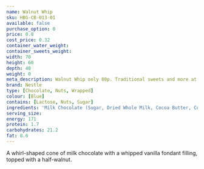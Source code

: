 ```yaml
---
name: Walnut Whip
sku: HBG-CB-013-01
available: false
purchase_option: 0
price: 0.8
cost_price: 0.32
container_water_weight: 
container_sweets_weight: 
width: 70
height: 60
depth: 40
weight: 0
meta_description: Walnut Whip only 80p. Traditional sweets and more at Humbugs Confectionery Store. Specialists in satisfying your sweet tooth!
brand: Nestle
type: [Chocolate, Nuts, Wrapped]
colour: [Blue]
contains: [Lactose, Nuts, Sugar]
ingredients: 'Milk Chocolate (Sugar, Dried Whole Milk, Cocoa Butter, Cocoa Mass, Lactose and Proteins From Whey, Whey Powder, Vegetable Fat, Emulsifier (Soy Lecithin)), Butterfat, Sugar, Walnuts 5%, Glucose Syrup, Glucose-Fructose Syrup, Dried Egg White, Humectant (Glycerol, Flavouring, Tartaric Acid)'
serving_size: 
energy: 171
protein: 1.7
carbohydrates: 21.2
fat: 8.6
---
```

A whirl-shaped cone of milk chocolate with a whipped vanilla fondant filling, topped with a half-walnut.